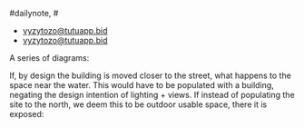 #dailynote, #
- vyzytozo@tutuapp.bid
- vyzytozo@tutuapp.bid

A series of diagrams:


If, by design the building is moved closer to the street, what happens to the space near the water. This would have to be populated with a building, negating the design intention of lighting + views. If instead of populating the site to the north, we deem this to be outdoor usable space, there it is exposed: 